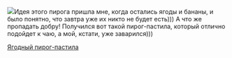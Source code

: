 <!--2025-06-07 21:41:31-->
<div class="yb">
  <div class="rss povarenok"><a href="https://www.povarenok.ru/recipes/show/182780/"><img src="https://www.povarenok.ru/data/cache/2025jun/07/40/3180178_85366-640x480.jpg"></a>Идея этого пирога пришла мне, когда остались ягоды и бананы, и было понятно, что завтра уже их никто не будет есть))) А что же пропадать добру! Получился вот такой пирог-пастила, который отлично подойдет к чаю, а мой, кстати, уже заварился))) <p class="titl"><a href="https://www.povarenok.ru/recipes/show/182780/">Ягодный пирог-пастила</a></p></div>
</div>
